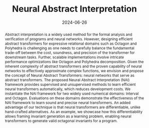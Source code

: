 ---
layout: publications
type: workshop

title: "Neural Abstract Interpretation"
authors: "Shaurya Gomber, Gagandeep Singh"
date: 2024-06-26
venue: ["VerifAI @ ICLR 2025", "SRC @ PLDI 2024"]

abstract: >
  Abstract interpretation is a widely used method for the formal analysis and verification of programs and neural networks. However, designing efficient abstract transformers for expressive relational domains such as Octagon and Polyhedra is challenging as one needs to carefully balance the fundamental trade-off between the cost, soundness, and precision of the transformer for downstream tasks. Further, scalable implementations involve intricate performance optimizations like Octagon and Polyhedra decomposition. Given the inherent complexity of abstract transformers and the proven capability of neural networks to effectively approximate complex functions, we envision and propose the concept of Neural Abstract Transformers: neural networks that serve as abstract transformers. The proposed Neural Abstract Interpretation (NAI) framework provides supervised and unsupervised methods to learn efficient neural transformers automatically, which reduces development costs. We instantiate the NAI framework for two widely used numerical domains: Interval and Octagon. Evaluations on these domains demonstrate the effectiveness of the NAI framework to learn sound and precise neural transformers. An added advantage of our technique is that neural transformers are differentiable, unlike hand-crafted alternatives. As an example, we showcase how this differentiability allows framing invariant generation as a learning problem, enabling neural transformers to generate valid octagonal invariants for a program.

links:
  - name: "Paper"
    url: "VerifAI_ICLR_25_NAI.pdf"
  - name: "Poster"
    url: "NAI_SRC_Poster.pdf"
---